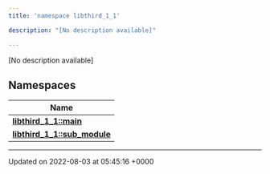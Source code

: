 ```yaml
---
title: 'namespace libthird_1_1'

description: "[No description available]"

---
```







[No description available]

## Namespaces

| Name           |
| -------------- |
| **[libthird_1_1::main](/documentation/code/gambit_sphinx/namespaces/namespacelibthird__1__1_1_1main/)**  |
| **[libthird_1_1::sub_module](/documentation/code/gambit_sphinx/namespaces/namespacelibthird__1__1_1_1sub__module/)**  |






-------------------------------

Updated on 2022-08-03 at 05:45:16 +0000